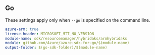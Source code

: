 ## Go

These settings apply only when `--go` is specified on the command line.

```yaml $(go) && $(track2)
azure-arm: true
license-header: MICROSOFT_MIT_NO_VERSION
module-name: sdk/resourcemanager/hybridaks/armhybridaks
module: github.com/Azure/azure-sdk-for-go/$(module-name)
output-folder: $(go-sdk-folder)/$(module-name)
```
